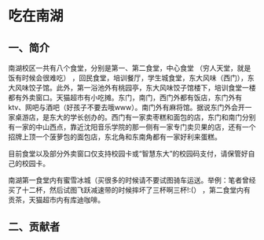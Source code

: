 # 吃在南湖<Badge type="tip" text="2024年3月15日" />
## 一、简介
南湖校区一共有八个食堂，分别是第一、第二食堂，中心食堂 （穷人天堂，就是饭有时候会很难吃） ，回民食堂，培训餐厅，学生城食堂，东大风味（西门），东大风味饺子馆。此外，第一浴池外有桃园亭，东大风味饺子馆楼下，培训食堂一楼都有外卖窗口。天猫超市有小吃摊。东门，南门，西门外都有饭店，东门外有ktv、网吧与酒吧（好孩子不要去哦www）。南门外有麻将馆。据说东门外会开一家桌游店，是东大的学长创办的。西门有一家卖枣糕和面包的店，东门和南门分别有一家的中山西点，靠近沈阳音乐学院的那一侧有一家专门卖贝果的店，还有一个招牌上顶一个菠萝包的面包店，东北角和东南角都有一家好利来蛋糕。

目前食堂以及部分外卖窗口仅支持校园卡或“智慧东大”的校园码支付，请保管好自己的校园卡。

南湖第一食堂内有蜜雪冰城（买很多的时候请不要试图骑车运送。举例：笔者曾经买了十二杯，然后试图飞跃减速带的时候摔坏了三杯啊三杯!:(） ，第二食堂内有贡茶，天猫超市内有库迪咖啡。
## 二、贡献者
<VPTeamMembers size="small" :members="members" />


<script setup>
import { VPTeamMembers } from 'vitepress/theme'

const members = [
   {
    avatar: '/suli.jpg',
    name: '苏璃',
    title: '本页内容贡献者',
    // links: [
    //   { icon: 'github', link: 'https://github.com/yyx990803' },
    //   { icon: 'twitter', link: 'https://twitter.com/youyuxi' }
    // ]
  },
]
</script>
